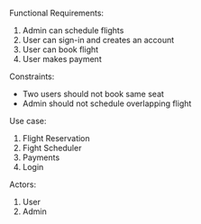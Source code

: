 Functional Requirements:
1. Admin can schedule flights
2. User can sign-in and creates an account
3. User can book flight 
4. User makes payment

Constraints:
- Two users should not book same seat
- Admin should not schedule overlapping flight 

Use case:
1. Flight Reservation
2. Fight Scheduler
3. Payments
4. Login

Actors:
1. User
2. Admin

